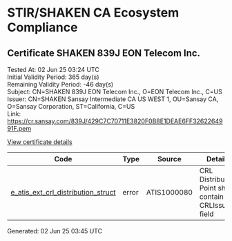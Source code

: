 # STIR/SHAKEN CA Ecosystem Compliance

## Certificate SHAKEN 839J EON Telecom Inc.

Tested At: 02 Jun 25 03:24 UTC\
Initial Validity Period: 365 day(s)\
Remaining Validity Period: -46 day(s)\
Subject: CN=SHAKEN 839J EON Telecom Inc., O=EON Telecom Inc., C=US\
Issuer: CN=SHAKEN Sansay Intermediate CA US WEST 1, OU=Sansay CA, O=Sansay Corporation, ST=California, C=US\
Link: https://cr.sansay.com/839J/429C7C70711E3820F0B8E1DEAE6FF3262264991F.pem

[View certificate details](https://x509.io/?cert=MIICtDCCAlmgAwIBAgIUQpx8cHEeOCDwuOHerm%2FzJiJkmR8wCgYIKoZIzj0EAwIwgYUxCzAJBgNVBAYTAlVTMRMwEQYDVQQIDApDYWxpZm9ybmlhMRswGQYDVQQKDBJTYW5zYXkgQ29ycG9yYXRpb24xEjAQBgNVBAsMCVNhbnNheSBDQTEwMC4GA1UEAwwnU0hBS0VOIFNhbnNheSBJbnRlcm1lZGlhdGUgQ0EgVVMgV0VTVCAxMB4XDTI0MDQxNjE4NDc0OVoXDTI1MDQxNjE4NDc0OVowTzELMAkGA1UEBhMCVVMxGTAXBgNVBAoMEEVPTiBUZWxlY29tIEluYy4xJTAjBgNVBAMMHFNIQUtFTiA4MzlKIEVPTiBUZWxlY29tIEluYy4wWTATBgcqhkjOPQIBBggqhkjOPQMBBwNCAASxqKxX4u6oJ7kaKtcCT9fgxLi2vIwYHuUvGyPwV5%2BBGMeM40yDHSDNDfSMnUTymbQ1c4RMCLrWexPlBH72SNdto4HbMIHYMBYGCCsGAQUFBwEaBAowCKAGFgQ4MzlKMBcGA1UdIAQQMA4wDAYKYIZIAYb%2FCQEBBDAdBgNVHQ4EFgQUY7Oq9%2BS6fWXCXrxpt4dZL7jC2MswHwYDVR0jBBgwFoAUrNOT9UNDzAq%2BRVgXE32SfNzDAUYwRwYDVR0fBEAwPjA8oDqgOIY2aHR0cHM6Ly9hdXRoZW50aWNhdGUtYXBpLmljb25lY3Rpdi5jb20vZG93bmxvYWQvdjEvY3JsMAwGA1UdEwEB%2FwQCMAAwDgYDVR0PAQH%2FBAQDAgeAMAoGCCqGSM49BAMCA0kAMEYCIQCB0K9LkTyii2bVUIQg3G%2Fihm3L1MRfQdM5x4E0vAzPSwIhAKjOnpQK6pqWsLvWiete3lG2P8nQEW31hvgZHsZ0GurD)

| Code | Type | Source | Details |
|------|------|--------|---------|
| [e_atis_ext_crl_distribution_struct](../../ISSUES/e_atis_ext_crl_distribution_struct/README.md) | error | ATIS1000080 | CRL Distribution Point shall contain a CRLIssuer field |


Generated: 02 Jun 25 03:45 UTC